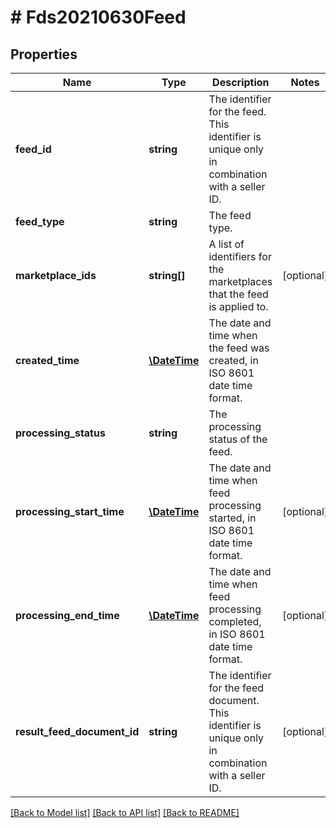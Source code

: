 # # Fds20210630Feed

## Properties

Name | Type | Description | Notes
------------ | ------------- | ------------- | -------------
**feed_id** | **string** | The identifier for the feed. This identifier is unique only in combination with a seller ID. |
**feed_type** | **string** | The feed type. |
**marketplace_ids** | **string[]** | A list of identifiers for the marketplaces that the feed is applied to. | [optional]
**created_time** | [**\DateTime**](\DateTime.md) | The date and time when the feed was created, in ISO 8601 date time format. |
**processing_status** | **string** | The processing status of the feed. |
**processing_start_time** | [**\DateTime**](\DateTime.md) | The date and time when feed processing started, in ISO 8601 date time format. | [optional]
**processing_end_time** | [**\DateTime**](\DateTime.md) | The date and time when feed processing completed, in ISO 8601 date time format. | [optional]
**result_feed_document_id** | **string** | The identifier for the feed document. This identifier is unique only in combination with a seller ID. | [optional]

[[Back to Model list]](../../README.md#models) [[Back to API list]](../../README.md#endpoints) [[Back to README]](../../README.md)
